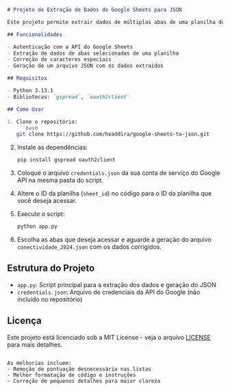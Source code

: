 ```markdown
# Projeto de Extração de Dados do Google Sheets para JSON

Este projeto permite extrair dados de múltiplas abas de uma planilha do Google Sheets e gerar um arquivo JSON com os dados corrigidos, com suporte para caracteres especiais.

## Funcionalidades

- Autenticação com a API do Google Sheets
- Extração de dados de abas selecionadas de uma planilha
- Correção de caracteres especiais
- Geração de um arquivo JSON com os dados extraídos

## Requisitos

- Python 3.13.1
- Bibliotecas: `gspread`, `oauth2client`

## Como Usar

1. Clone o repositório:
   ```bash
   git clone https://github.com/headdira/google-sheets-to-json.git
   ```

2. Instale as dependências:
   ```bash
   pip install gspread oauth2client
   ```

3. Coloque o arquivo `credentials.json` da sua conta de serviço do Google API na mesma pasta do script.

4. Altere o ID da planilha (`sheet_id`) no código para o ID da planilha que você deseja acessar.

5. Execute o script:
   ```bash
   python app.py
   ```

6. Escolha as abas que deseja acessar e aguarde a geração do arquivo `conectividade_2024.json` com os dados corrigidos.

## Estrutura do Projeto

- `app.py`: Script principal para a extração dos dados e geração do JSON
- `credentials.json`: Arquivo de credenciais da API do Google (não incluído no repositório)

## Licença

Este projeto está licenciado sob a MIT License - veja o arquivo [LICENSE](LICENSE) para mais detalhes.
```

As melhorias incluem:
- Remoção de pontuação desnecessária nas listas
- Melhor formatação de código e instruções
- Correção de pequenos detalhes para maior clareza
